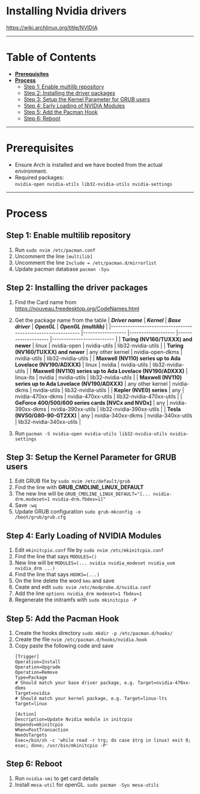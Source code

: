 # Installing Nvidia drivers

https://wiki.archlinux.org/title/NVIDIA

---

# **Table of Contents**
- [**Prerequisites**](#prerequisites)
- [**Process**](#Process)
  - [Step 1: Enable multilib repository](#step-1-enable-multilib-repository)
  - [Step 2: Installing the driver packages](#step-2-installing-the-driver-packages)
  - [Step 3: Setup the Kernel Parameter for GRUB users](#step-3-setup-the-kernel-parameter-for-grub-users)
  - [Step 4: Early Loading of NVIDIA Modules](#step-4-early-loading-of-nvidia-modules)
  - [Step 5: Add the Pacman Hook](#step-5-add-the-pacman-hook)
  - [Step 6: Reboot](#step-6-reboot)

---
# Prerequisites
- Ensure Arch is installed and we have booted from the actual environment.
- Required packages:  
  `nvidia-open nvidia-utils lib32-nvidia-utils nvidia-settings`

---

# Process
## Step 1: Enable multilib repository
1. Run `sudo nvim /etc/pacman.conf`
2. Uncomment the line `[multilib]`
3. Uncomment the line `Include = /etc/pacman.d/mirrorlist`
4. Update pacman database `pacman -Syu`

## Step 2: Installing the driver packages
1. Find the Card name from https://nouveau.freedesktop.org/CodeNames.html 
2. Get the package name from the table
    | **_Driver name_**                                           	| **_Kernel_**     	| **_Base driver_** 	| **_OpenGL_**       	| **_OpenGL (multilib)_**  	|
    |-------------------------------------------------------------	|------------------	|-------------------	|--------------------	|--------------------------	|
    | **Turing (NV160/TUXXX) and newer**                          	| linux            	| nvidia-open       	| nvidia-utils       	| lib32-nvidia-utils       	|
    | **Turing (NV160/TUXXX) and newer**                          	| any other kernel 	| nvidia-open-dkms  	| nvidia-utils       	| lib32-nvidia-utils       	|
    | **Maxwell (NV110) series up to Ada Lovelace (NV190/ADXXX)** 	| linux            	| nvidia            	| nvidia-utils       	| lib32-nvidia-utils       	|
    | **Maxwell (NV110) series up to Ada Lovelace (NV190/ADXXX)** 	| linux-lts        	| nvidia            	| nvidia-utils       	| lib32-nvidia-utils       	|
    | **Maxwell (NV110) series up to Ada Lovelace (NV190/ADXXX)** 	| any other kernel 	| nvidia-dkms       	| nvidia-utils       	| lib32-nvidia-utils       	|
    | **Kepler (NVE0) series**                                    	| any              	| nvidia-470xx-dkms 	| nvidia-470xx-utils 	| lib32-nvidia-470xx-utils 	|
    | **GeForce 400/500/600 series cards [NVCx and NVDx]**        	| any              	| nvidia-390xx-dkms 	| nvidia-390xx-utils 	| lib32-nvidia-390xx-utils 	|
    | **Tesla (NV50/G80-90-GT2XX)**                               	| any              	| nvidia-340xx-dkms 	| nvidia-340xx-utils 	| lib32-nvidia-340xx-utils 	|

3. Run `pacman -S nvidia-open nvidia-utils lib32-nvidia-utils nvidia-settings`

## Step 3: Setup the Kernel Parameter for GRUB users
1. Edit GRUB file by `sudo nvim /etc/default/grub`
2. Find the line with **GRUB_CMDLINE_LINUX_DEFAULT**
3. The new line will be `GRUB_CMDLINE_LINUX_DEFAULT="[... nvidia-drm.modeset=1 nvidia-drm.fbdev=1]"`
3. Save `:wq`
4. Update GRUB configuration `sudo grub-mkconfig -o /boot/grub/grub.cfg`

## Step 4: Early Loading of NVIDIA Modules
1. Edit `mkinitcpio.conf` file by `sudo nvim /etc/mkinitcpio.conf`
2. Find the line that says `MODULES=()`
3. New line will be `MODULES=(... nvidia nvidia_modeset nvidia_uvm nvidia_drm ...)`
4. Find the line that says `HOOKS=(...)`
5. On the line delete the word `kms` and save
6. Ceate and edit `sudo nvim /etc/modprobe.d/nvidia.conf`
7. Add the line `options nvidia_drm modeset=1 fbdev=1`
8. Regenerate the initramfs with `sudo mkinitcpio -P`

## Step 5: Add the Pacman Hook
1. Create the hooks directory `sudo mkdir -p /etc/pacman.d/hooks/`
2. Create the file `nvim /etc/pacman.d/hooks/nvidia.hook`
3. Copy paste the following code and save
    ```text
    [Trigger]
    Operation=Install
    Operation=Upgrade
    Operation=Remove
    Type=Package
    # Should match your base driver package, e.g. Target=nvidia-470xx-dkms
    Target=nvidia
    # Should match your kernel package, e.g. Target=linux-lts
    Target=linux
    
    [Action]
    Description=Update Nvidia module in initcpio
    Depends=mkinitcpio
    When=PostTransaction
    NeedsTargets
    Exec=/bin/sh -c 'while read -r trg; do case $trg in linux) exit 0; esac; done; /usr/bin/mkinitcpio -P'
    ```

## Step 6: Reboot
1. Run `nvidia-smi` to get card details
2. Install `mesa-util` for openGL. `sudo pacman -Syu mesa-utils`
